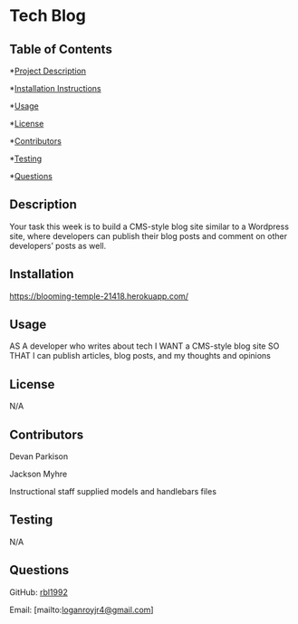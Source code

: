 
# Tech Blog 

## Table of Contents
*[Project Description](#description)

*[Installation Instructions](#installation)

*[Usage](#usage)

*[License](#license)

*[Contributors](#contributors)

*[Testing](#testing)

*[Questions](#questions)

## Description
Your task this week is to build a CMS-style blog site similar to a Wordpress site, where developers can publish their blog posts and comment on other developers’ posts as well.


## Installation

https://blooming-temple-21418.herokuapp.com/


## Usage
AS A developer who writes about tech
I WANT a CMS-style blog site
SO THAT I can publish articles, blog posts, and my thoughts and opinions


## License
N/A


## Contributors
Devan Parkison

Jackson Myhre

Instructional staff supplied models and handlebars files

## Testing
N/A


## Questions

GitHub: [rbl1992](https://github.com/rbl1992)

Email: [mailto:loganroyjr4@gmail.com]